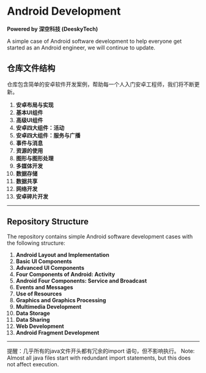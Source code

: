 # Android Development
**Powered by 深空科技 (DeeskyTech)**

A simple case of Android software development to help everyone get started as an Android engineer, we will continue to update.

## 仓库文件结构
仓库包含简单的安卓软件开发案例，帮助每一个人入门安卓工程师，我们将不断更新。

1. **安卓布局与实现**  
2. **基本UI组件**  
3. **高级UI组件**  
4. **安卓四大组件：活动**  
5. **安卓四大组件：服务与广播**  
6. **事件与消息**  
7. **资源的使用**  
8. **图形与图形处理**  
9. **多媒体开发**  
10. **数据存储**  
11. **数据共享**  
12. **网络开发**  
13. **安卓碎片开发**  

---

## Repository Structure
The repository contains simple Android software development cases with the following structure:

1. **Android Layout and Implementation**  
2. **Basic UI Components**  
3. **Advanced UI Components**  
4. **Four Components of Android: Activity**  
5. **Android Four Components: Service and Broadcast**  
6. **Events and Messages**  
7. **Use of Resources**  
8. **Graphics and Graphics Processing**  
9. **Multimedia Development**  
10. **Data Storage**  
11. **Data Sharing**  
12. **Web Development**  
13. **Android Fragment Development**  

---

提醒：几乎所有的java文件开头都有冗余的import 语句，但不影响执行。
Note: Almost all java files start with redundant import statements, but this does not affect execution.
